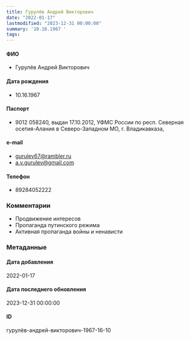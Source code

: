 ```yaml
---
title: Гурулёв Андрей Викторович
date: "2022-01-17"
lastmodified: "2023-12-31 00:00:00"
summary: '10.16.1967 '
tags: 
---
```

<!--# pp1-->
<!--## Фигурант-->
<!--### Личные данные-->
#### ФИО
- Гурулёв Андрей Викторович
#### Дата рождения
- 10.16.1967
#### Паспорт
- 9012 058240, выдан 17.10.2012, УФМС России по респ. Северная осетия-Алания в Северо-Западном МО, г. Владикавказа,
#### e-mail
- gurulev67@rambler.ru
- a.v.gurulev@gmail.com
#### Телефон
- 89284052222
### Комментарии
- Продвижение интересов
- Пропаганда путинского режима
- Активная пропаганда войны и ненависти
### Метаданные
#### Дата добавления
2022-01-17
#### Дата последнего обновления
2023-12-31 00:00:00
#### ID
гурулёв-андрей-викторович-1967-16-10
<!--## END;-->

